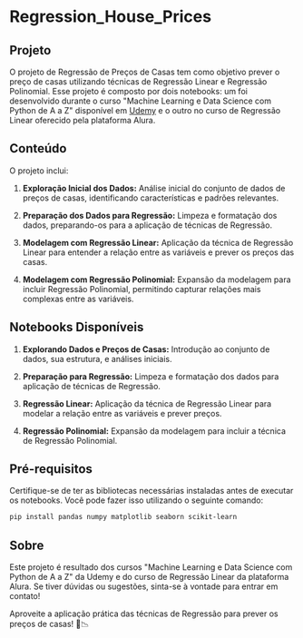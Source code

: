 # Regression_House_Prices

## Projeto

O projeto de Regressão de Preços de Casas tem como objetivo prever o preço de casas utilizando técnicas de Regressão Linear e Regressão Polinomial. Esse projeto é composto por dois notebooks: um foi desenvolvido durante o curso "Machine Learning e Data Science com Python de A a Z" disponível em [Udemy](https://www.udemy.com/course/machine-learning-e-data-science-com-python-y) e o outro no curso de Regressão Linear oferecido pela plataforma Alura.

## Conteúdo

O projeto inclui:

1. **Exploração Inicial dos Dados:** Análise inicial do conjunto de dados de preços de casas, identificando características e padrões relevantes.

2. **Preparação dos Dados para Regressão:** Limpeza e formatação dos dados, preparando-os para a aplicação de técnicas de Regressão.

3. **Modelagem com Regressão Linear:** Aplicação da técnica de Regressão Linear para entender a relação entre as variáveis e prever os preços das casas.

4. **Modelagem com Regressão Polinomial:** Expansão da modelagem para incluir Regressão Polinomial, permitindo capturar relações mais complexas entre as variáveis.

## Notebooks Disponíveis

1. **Explorando Dados e Preços de Casas:** Introdução ao conjunto de dados, sua estrutura, e análises iniciais.

2. **Preparação para Regressão:** Limpeza e formatação dos dados para aplicação de técnicas de Regressão.

3. **Regressão Linear:** Aplicação da técnica de Regressão Linear para modelar a relação entre as variáveis e prever preços.

4. **Regressão Polinomial:** Expansão da modelagem para incluir a técnica de Regressão Polinomial.

## Pré-requisitos

Certifique-se de ter as bibliotecas necessárias instaladas antes de executar os notebooks. Você pode fazer isso utilizando o seguinte comando:

```bash
pip install pandas numpy matplotlib seaborn scikit-learn
```

## Sobre

Este projeto é resultado dos cursos "Machine Learning e Data Science com Python de A a Z" da Udemy e do curso de Regressão Linear da plataforma Alura. Se tiver dúvidas ou sugestões, sinta-se à vontade para entrar em contato!

Aproveite a aplicação prática das técnicas de Regressão para prever os preços de casas! 🏡📉
